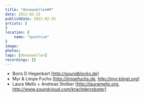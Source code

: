 ```yaml
---
title: "donauwellen#4"
date: 2012-02-25
publishDate: 2012-02-25
artists: [
]
location: {
    name: "quietcue"
}
image:
photos:
tags: [donauwellen]
recordings: []
---
```

- Boris D Hegenbart [http://soundblocks.de]
- Myr & Limpe Fuchs [http://limpefuchs.de, http://myr.klingt.org]
- Laura Mello + Andreas Stoiber [http://lauramello.org, http://www.soundcloud.com/krachderroboter]
